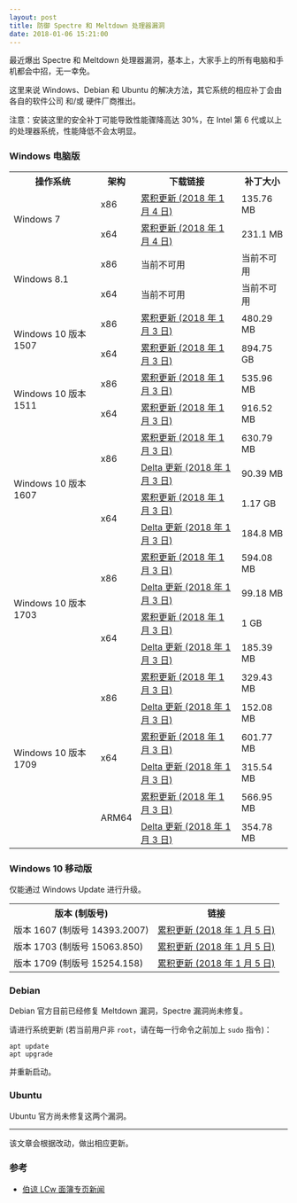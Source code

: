 ```yaml
---
layout: post
title: 防御 Spectre 和 Meltdown 处理器漏洞
date: 2018-01-06 15:21:00
---
```

最近爆出 Spectre 和 Meltdown 处理器漏洞，基本上，大家手上的所有电脑和手机都会中招，无一幸免。

这里来说 Windows、Debian 和 Ubuntu 的解决方法，其它系统的相应补丁会由各自的软件公司 和/或 硬件厂商推出。

注意：安装这里的安全补丁可能导致性能骤降高达 30%，在 Intel 第 6 代或以上的处理器系统，性能降低不会太明显。

### Windows 电脑版

<table>
<tr>
<th>操作系统</th>
<th>架构</th>
<th>下载链接</th>
<th>补丁大小</th>
</tr>
<tr>
<td rowspan="2">Windows 7</td>
<td>x86</td>
<td><a href="http://download.windowsupdate.com/c/msdownload/update/software/secu/2018/01/windows6.1-kb4056894-x86_c4ea3ab351b1edb45c0977e0e2e4607b17eeaba7.msu">累积更新 (2018 年 1 月 4 日)</a></td>
<td>135.76 MB</td>
</tr>
<tr>
<td>x64</td>
<td><a href="http://download.windowsupdate.com/d/msdownload/update/software/secu/2018/01/windows6.1-kb4056894-x64_4ddb21dbf40b3a7c41e17b4bf04242d8b48a5ac3.msu">累积更新 (2018 年 1 月 4 日)</a></td>
<td>231.1 MB</td>
</tr>
<tr>
<td rowspan="2">Windows 8.1</td>
<td>x86</td>
<td>当前不可用</td>
<td>当前不可用</td>
</tr>
<tr>
<td>x64</td>
<td>当前不可用</td>
<td>当前不可用</td>
</tr>
<tr>
<td rowspan="2">Windows 10 版本 1507</td>
<td>x86</td>
<td><a href="http://download.windowsupdate.com/c/msdownload/update/software/secu/2018/01/windows10.0-kb4056893-x86_b2a28dc6845c85fd32dcd511e3f73f82e46d355f.msu">累积更新 (2018 年 1 月 3 日)</a></td>
<td>480.29 MB</td>
</tr>
<tr>
<td>x64</td>
<td><a href="http://download.windowsupdate.com/d/msdownload/update/software/secu/2018/01/windows10.0-kb4056893-x64_d2873bb43413d31871ccb8fea213a96a714a6f87.msu">累积更新 (2018 年 1 月 3 日)</a></td>
<td>894.75 GB</td>
</tr>
<tr>
<td rowspan="2">Windows 10 版本 1511</td>
<td>x86</td>
<td><a href="http://download.windowsupdate.com/c/msdownload/update/software/secu/2018/01/windows10.0-kb4056888-x86_0493b29664aec0bfe7b934479afb45fe83c59cbe.msu">累积更新 (2018 年 1 月 3 日)</a></td>
<td>535.96 MB</td>
</tr>
<tr>
<td>x64</td>
<td><a href="http://download.windowsupdate.com/d/msdownload/update/software/secu/2018/01/windows10.0-kb4056888-x64_4477b9725a819afd8abc3e5b1f6302361005908d.msu">累积更新 (2018 年 1 月 3 日)</a></td>
<td>916.52 MB</td>
</tr>
<tr>
<td rowspan="4">Windows 10 版本 1607</td>
<td rowspan="2">x86</td>
<td><a href="http://download.windowsupdate.com/c/msdownload/update/software/secu/2018/01/windows10.0-kb4056890-x86_078b34bfdc198bee26c4f13e2e45cb231ba0d843.msu">累积更新 (2018 年 1 月 3 日)</a></td>
<td>630.79 MB</td>
</tr>
<tr>
<td><a href="http://download.windowsupdate.com/d/msdownload/update/software/secu/2018/01/windows10.0-kb4056890-x86_delta_ae277fcd1c944c58250231266a9a5d73ea5a6114.msu">Delta 更新 (2018 年 1 月 3 日)</a></td>
<td>90.39 MB</td>
</tr>
<tr>
<td rowspan="2">x64</td>
<td><a href="http://download.windowsupdate.com/c/msdownload/update/software/secu/2018/01/windows10.0-kb4056890-x64_1d0f5115833be3d736caeba63c97cfa42cae8c47.msu">累积更新 (2018 年 1 月 3 日)</a></td>
<td>1.17 GB</td>
</tr>
<tr>
<td><a href="http://download.windowsupdate.com/d/msdownload/update/software/secu/2018/01/windows10.0-kb4056890-x64_delta_dedf5675b6667189ac8445cdf062abe866c68435.msu">Delta 更新 (2018 年 1 月 3 日)</a></td>
<td>184.8 MB</td>
</tr>
<tr>
<td rowspan="4">Windows 10 版本 1703</td>
<td rowspan="2">x86</td>
<td><a href="http://download.windowsupdate.com/c/msdownload/update/software/secu/2018/01/windows10.0-kb4056891-x86_5e2d98a5cc9d8369a4acd3b3115789a6b1342159.msu">累积更新 (2018 年 1 月 3 日)</a></td>
<td>594.08 MB</td>
</tr>
<tr>
<td><a href="http://download.windowsupdate.com/d/msdownload/update/software/secu/2018/01/windows10.0-kb4056891-x86_delta_1c6394809de6e722740f3acb3a0f70ac2f869c6f.msu">Delta 更新 (2018 年 1 月 3 日)</a></td>
<td>99.18 MB</td>
</tr>
<tr>
<td rowspan="2">x64</td>
<td><a href="http://download.windowsupdate.com/c/msdownload/update/software/secu/2018/01/windows10.0-kb4056891-x64_59726a743b65a221849572757d660f624ed6ca9e.msu">累积更新 (2018 年 1 月 3 日)</a></td>
<td>1 GB</td>
</tr>
<tr>
<td><a href="http://download.windowsupdate.com/c/msdownload/update/software/secu/2018/01/windows10.0-kb4056891-x64_delta_05c9afc1e5b900a635775c8d41a3d0d3ef0a3b1f.msu">Delta 更新 (2018 年 1 月 3 日)</a></td>
<td>185.39 MB</td>
</tr>
<tr>
<td rowspan="6">Windows 10 版本 1709</td>
<td rowspan="2">x86</td>
<td><a href="http://download.windowsupdate.com/d/msdownload/update/software/secu/2018/01/windows10.0-kb4056892-x86_d3aaf1048d6f314240b8c6fe27932aa52a5e6733.msu">累积更新 (2018 年 1 月 3 日)</a></td>
<td>329.43 MB</td>
</tr>
<tr>
<td><a href="http://download.windowsupdate.com/d/msdownload/update/software/secu/2018/01/windows10.0-kb4056892-x86_delta_45f3a157eb4b4ced11044f6c462f21ec74287cb5.msu">Delta 更新 (2018 年 1 月 3 日)</a></td>
<td>152.08 MB</td>
</tr>
<tr>
<td rowspan="2">x64</td>
<td><a href="http://download.windowsupdate.com/c/msdownload/update/software/secu/2018/01/windows10.0-kb4056892-x64_a41a378cf9ae609152b505c40e691ca1228e28ea.msu">累积更新 (2018 年 1 月 3 日)</a></td>
<td>601.77 MB</td>
</tr>
<tr>
<td><a href="http://download.windowsupdate.com/c/msdownload/update/software/secu/2018/01/windows10.0-kb4056892-x64_delta_d810a354692261ccaef351e06ba0bdecd194013d.msu">Delta 更新 (2018 年 1 月 3 日)</a></td>
<td>315.54 MB</td>
</tr>
<tr>
<td rowspan="2">ARM64</td>
<td><a href="http://download.windowsupdate.com/d/msdownload/update/software/secu/2018/01/windows10.0-kb4056892-arm64_028810421e6036f439add546e189219649140f4b.msu">累积更新 (2018 年 1 月 3 日)</a></td>
<td>566.95 MB</td>
</tr>
<tr>
<td><a href="http://download.windowsupdate.com/d/msdownload/update/software/secu/2018/01/windows10.0-kb4056892-arm64_delta_201d66e2a6863a9705c84527b44f159cbbb84224.msu">Delta 更新 (2018 年 1 月 3 日)</a></td>
<td>354.78 MB</td>
</tr>
</table>

### Windows 10 移动版

仅能通过 Windows Update 进行升级。

<table>
<tr>
<th>版本 (制版号)</th>
<th>链接</th>
</tr>
<tr>
<td>版本 1607 (制版号 14393.2007)</td>
<td><a href="https://support.microsoft.com/help/4056890">累积更新 (2018 年 1 月 5 日)</a></td>
</tr>
<tr>
<td>版本 1703 (制版号 15063.850)</td>
<td><a href="https://support.microsoft.com/help/4056891">累积更新 (2018 年 1 月 5 日)</a></td>
</tr>
<tr>
<td>版本 1709 (制版号 15254.158)</td>
<td><a href="https://support.microsoft.com/help/4073117">累积更新 (2018 年 1 月 5 日)</a></td>
</tr>
</table>

### Debian

Debian 官方目前已经修复 Meltdown 漏洞，Spectre 漏洞尚未修复。

请进行系统更新 (若当前用户非 `root`，请在每一行命令之前加上 `sudo` 指令)：

    apt update
    apt upgrade

并重新启动。

### Ubuntu

Ubuntu 官方尚未修复这两个漏洞。

---

该文章会根据改动，做出相应更新。

### 参考

* [伯谅 LCw 面簿专页新闻](https://www.facebook.com/win98selcwpage/posts/1530150040367394)